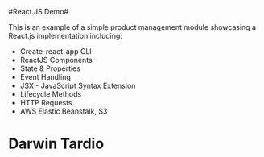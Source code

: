 #React.JS Demo#

This is an example of a simple product management module showcasing a React.js implementation including:

- Create-react-app CLI 
- ReactJS Components
- State & Properties
- Event Handling
- JSX - JavaScript Syntax Extension
- Lifecycle Methods
- HTTP Requests
- AWS Elastic Beanstalk, S3

# Darwin Tardio